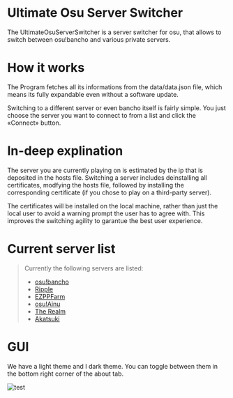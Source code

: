 # Ultimate Osu Server Switcher

The UltimateOsuServerSwitcher is a server switcher for osu, that allows to switch between osu!bancho and various private servers.

# How it works

The Program fetches all its informations from the data/data.json file, which means its fully expandable even without a software update.

Switching to a different server or even bancho itself is fairly simple. You just choose the server you want to connect to from a list and
click the «Connect» button.

# In-deep explination

The server you are currently playing on is estimated by the ip that is deposited in the hosts file.
Switching a server includes deinstalling all certificates, modfying the hosts file, followed by installing the corresponding certificate
(if you chose to play on a third-party server).

The certificates will be installed on the local machine, rather than just the local user to avoid a warning prompt the user
has to agree with. This improves the switching agility to garantue the best user experience.

# Current server list

> Currently the following servers are listed:
>
> - [osu!bancho](https://osu.ppy.sh)
> - [Ripple](https://ripple.moe)
> - [EZPPFarm](https://ez-pp.farm)
> - [osu!Ainu](https://ainu.pw)
> - [The Realm](https://theosurealm.tk)
> - [Akatsuki](https://akatsuki.pw)

# GUI

We have a light theme and I dark theme. You can toggle between them in the bottom right corner of the about tab.

![](https://i.imgur.com/iqvpEpHl.pn "test")
